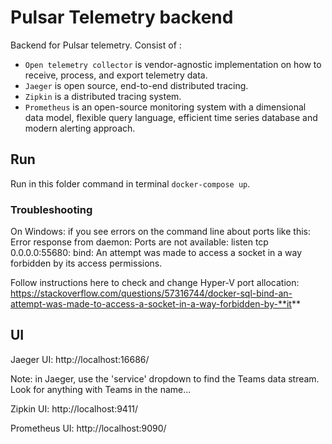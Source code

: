 
# Pulsar Telemetry backend

Backend for Pulsar telemetry. Consist of :
- `Open telemetry collector` is vendor-agnostic implementation on how to receive, process, and export telemetry data. 
- `Jaeger` is open source, end-to-end distributed tracing.
- `Zipkin` is a distributed tracing system.
- `Prometheus` is an open-source monitoring system with a dimensional data model, flexible query language, efficient time series database and modern alerting approach.

## Run

Run in this folder command in terminal `docker-compose up`.

### Troubleshooting

On Windows: if you see errors on the command line about ports like this: 
Error response from daemon: Ports are not available: listen tcp 0.0.0.0:55680: bind: An attempt was made to access a socket in a way forbidden by its access permissions.

Follow instructions here to check and change Hyper-V port allocation: https://stackoverflow.com/questions/57316744/docker-sql-bind-an-attempt-was-made-to-access-a-socket-in-a-way-forbidden-by-**it**
## UI

Jaeger UI: http://localhost:16686/ 

Note: in Jaeger, use the 'service' dropdown to find the Teams data stream. Look for anything with Teams in the name...

Zipkin UI: http://localhost:9411/ 

Prometheus UI: http://localhost:9090/ 